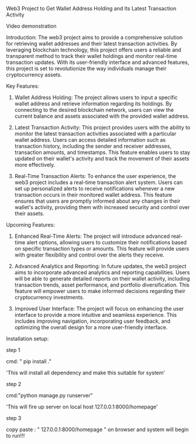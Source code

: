 Web3 Project to Get Wallet Address Holding and Its Latest Transaction Activity

Video demonstration





Introduction:
The web3 project aims to provide a comprehensive solution for retrieving wallet addresses and their latest transaction activities. By leveraging blockchain technology, this project offers users a reliable and transparent method to track their wallet holdings and monitor real-time transaction updates. With its user-friendly interface and advanced features, this project is set to revolutionize the way individuals manage their cryptocurrency assets.

Key Features:
1. Wallet Address Holding:
The project allows users to input a specific wallet address and retrieve information regarding its holdings. By connecting to the desired blockchain network, users can view the current balance and assets associated with the provided wallet address.

2. Latest Transaction Activity:
This project provides users with the ability to monitor the latest transaction activities associated with a particular wallet address. Users can access detailed information such as transaction history, including the sender and receiver addresses, transaction amounts, and timestamps. This feature enables users to stay updated on their wallet's activity and track the movement of their assets more effectively.

3. Real-Time Transaction Alerts:
To enhance the user experience, the web3 project includes a real-time transaction alert system. Users can set up personalized alerts to receive notifications whenever a new transaction occurs in their monitored wallet address. This feature ensures that users are promptly informed about any changes in their wallet's activity, providing them with increased security and control over their assets.

Upcoming Features:
1. Enhanced Real-Time Alerts:
The project will introduce advanced real-time alert options, allowing users to customize their notifications based on specific transaction types or amounts. This feature will provide users with greater flexibility and control over the alerts they receive.

2. Advanced Analytics and Reporting:
In future updates, the web3 project aims to incorporate advanced analytics and reporting capabilities. Users will be able to generate detailed reports on their wallet activity, including transaction trends, asset performance, and portfolio diversification. This feature will empower users to make informed decisions regarding their cryptocurrency investments.

3. Improved User Interface:
The project will focus on enhancing the user interface to provide a more intuitive and seamless experience. This includes improving navigation, incorporating user feedback, and optimizing the overall design for a more user-friendly interface.

Installation setup:

step 1

cmd: " pip install ."

'This will install all dependency and make this suitable for system'

step 2

cmd:"python manage.py runserver"

'This will fire up server on local host 127.0.0.1:8000/homepage'

step 3

copy paste : " 127.0.0.1:8000/homepage  " on browser and system will begin to run!!!

